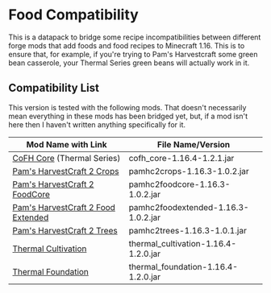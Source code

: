 # Food Compatibility

This is a datapack to bridge some recipe incompatibilities between different forge mods that add foods and food recipes to Minecraft 1.16. This is to ensure that, for example, if you're trying to Pam's Harvestcraft some green bean casserole, your Thermal Series green beans will actually work in it.

## Compatibility List

This version is tested with the following mods. That doesn't necessarily mean everything in these mods has been bridged yet, but, if a mod isn't here then I haven't written anything specifically for it.

| Mod Name with Link                                           | File Name/Version                    |
| ------------------------------------------------------------ | ------------------------------------ |
| [CoFH Core](https://www.curseforge.com/minecraft/mc-mods/cofh-core) (Thermal Series) | cofh_core-1.16.4-1.2.1.jar           |
| [Pam's HarvestCraft 2 Crops](https://www.curseforge.com/minecraft/mc-mods/pams-harvestcraft-2-crops) | pamhc2crops-1.16.3-1.0.2.jar         |
| [Pam's HarvestCraft 2 FoodCore](https://www.curseforge.com/minecraft/mc-mods/pams-harvestcraft-2-food-core) | pamhc2foodcore-1.16.3-1.0.2.jar      |
| [Pam's HarvestCraft 2 Food Extended](https://www.curseforge.com/minecraft/mc-mods/pams-harvestcraft-2-food-extended) | pamhc2foodextended-1.16.3-1.0.2.jar  |
| [Pam's HarvestCraft 2 Trees](https://www.curseforge.com/minecraft/mc-mods/pams-harvestcraft-2-trees) | pamhc2trees-1.16.3-1.0.1.jar         |
| [Thermal Cultivation](https://www.curseforge.com/minecraft/mc-mods/thermal-cultivation) | thermal_cultivation-1.16.4-1.2.0.jar |
| [Thermal Foundation](https://www.curseforge.com/minecraft/mc-mods/thermal-foundation) | thermal_foundation-1.16.4-1.2.0.jar  |